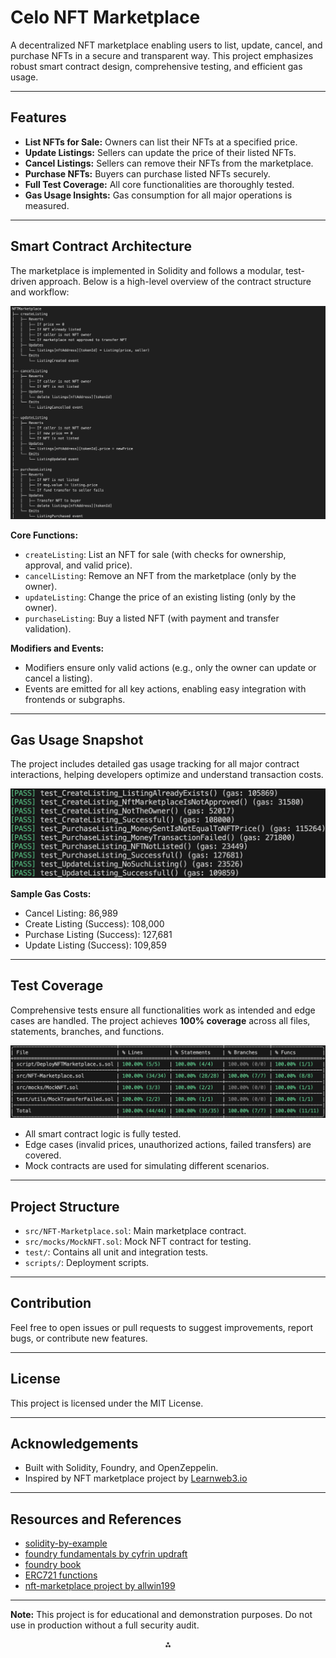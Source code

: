 # Celo NFT Marketplace

A decentralized NFT marketplace enabling users to list, update, cancel, and purchase NFTs in a secure and transparent way. This project emphasizes robust smart contract design, comprehensive testing, and efficient gas usage.

---

## Features

- **List NFTs for Sale:** Owners can list their NFTs at a specified price.
- **Update Listings:** Sellers can update the price of their listed NFTs.
- **Cancel Listings:** Sellers can remove their NFTs from the marketplace.
- **Purchase NFTs:** Buyers can purchase listed NFTs securely.
- **Full Test Coverage:** All core functionalities are thoroughly tested.
- **Gas Usage Insights:** Gas consumption for all major operations is measured.

---

## Smart Contract Architecture

The marketplace is implemented in Solidity and follows a modular, test-driven approach. Below is a high-level overview of the contract structure and workflow:

![workflow_and_logic](images/workflow_and_logic.png)

**Core Functions:**

- `createListing`: List an NFT for sale (with checks for ownership, approval, and valid price).
- `cancelListing`: Remove an NFT from the marketplace (only by the owner).
- `updateListing`: Change the price of an existing listing (only by the owner).
- `purchaseListing`: Buy a listed NFT (with payment and transfer validation).

**Modifiers and Events:**

- Modifiers ensure only valid actions (e.g., only the owner can update or cancel a listing).
- Events are emitted for all key actions, enabling easy integration with frontends or subgraphs.

---

## Gas Usage Snapshot

The project includes detailed gas usage tracking for all major contract interactions, helping developers optimize and understand transaction costs.

![gas_usage](images/gas_usage.png)

**Sample Gas Costs:**

- Cancel Listing: 86,989
- Create Listing (Success): 108,000
- Purchase Listing (Success): 127,681
- Update Listing (Success): 109,859

---

## Test Coverage

Comprehensive tests ensure all functionalities work as intended and edge cases are handled. The project achieves **100% coverage** across all files, statements, branches, and functions.

![test_coverage](images/test_coverage.png)

- All smart contract logic is fully tested.
- Edge cases (invalid prices, unauthorized actions, failed transfers) are covered.
- Mock contracts are used for simulating different scenarios.

---

## Project Structure

- `src/NFT-Marketplace.sol`: Main marketplace contract.
- `src/mocks/MockNFT.sol`: Mock NFT contract for testing.
- `test/`: Contains all unit and integration tests.
- `scripts/`: Deployment scripts.

---

## Contribution

Feel free to open issues or pull requests to suggest improvements, report bugs, or contribute new features.

---

## License

This project is licensed under the MIT License.

---

## Acknowledgements

- Built with Solidity, Foundry, and OpenZeppelin.
- Inspired by NFT marketplace project by [Learnweb3.io](https://learnweb3.io/lessons/build-a-full-stack-nft-marketplace-like-open-sea-from-scratch-using-next-js-hardhat-rainbow-kit-and-celo/)

---

## Resources and References

- [solidity-by-example](https://solidity-by-example.org/)
- [foundry fundamentals by cyfrin updraft](https://updraft.cyfrin.io/courses/foundry)
- [foundry book](https://getfoundry.sh/introduction/getting-started)
- [ERC721 functions](https://docs.openzeppelin.com/contracts/3.x/api/token/erc721)
- [nft-marketplace project by allwin199](https://github.com/allwin199/nft-marketplace)

---

**Note:** This project is for educational and demonstration purposes. Do not use in production without a full security audit.

<div style="text-align: center">⁂</div>
